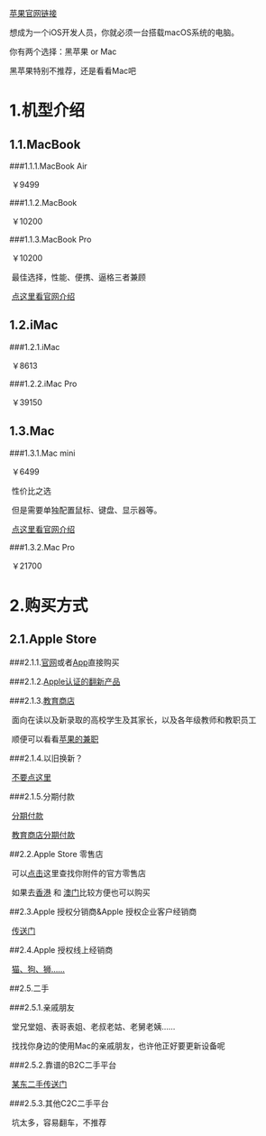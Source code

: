 [苹果官网链接](https://www.apple.com/cn/mac/)

想成为一个iOS开发人员，你就必须一台搭载macOS系统的电脑。

你有两个选择：黑苹果 or Mac

黑苹果特别不推荐，还是看看Mac吧

# 1.机型介绍

## 1.1.MacBook

###1.1.1.MacBook Air

​	￥9499

###1.1.2.MacBook

​	￥10200

###1.1.3.MacBook Pro

​	￥10200

​	最佳选择，性能、便携、逼格三者兼顾

​	[点这里看官网介绍](https://www.apple.com/cn/macbook-pro/)

## 1.2.iMac

###1.2.1.iMac

​	￥8613

###1.2.2.iMac Pro

​	￥39150

## 1.3.Mac

###1.3.1.Mac mini

​	￥6499

​	性价比之选

​	但是需要单独配置鼠标、键盘、显示器等。

​	[点这里看官网介绍](https://www.apple.com/cn/mac-mini/)

###1.3.2.Mac Pro

​	￥21700

# 2.购买方式

## 2.1.Apple Store

###2.1.1.[官网](https://www.apple.com/cn/)或者[App](https://itunes.apple.com/cn/app/apple-store/id375380948?l=en&mt=8)直接购买

###2.1.2.[Apple认证的翻新产品](https://www.apple.com/cn/shop/refurbished)

###2.1.3.[教育商店](https://www.apple.com/cn-k12/shop)

​	面向在读以及新录取的高校学生及其家长，以及各年级教师和教职员工

​	顺便可以看看[苹果的兼职](https://www.apple.com/jobs/cn/students.html)

###2.1.4.以旧换新？

​	[不要点这里](https://www.apple.com/cn/shop/trade-in)

###2.1.5.分期付款

​	[分期付款](https://www.apple.com/cn/shop/browse/finance/installment_landing)

​	[教育商店分期付款](https://www.apple.com/cn-k12/shop/browse/finance/installment_landing)

##2.2.Apple Store 零售店

​	可以[点击](https://www.apple.com/cn/retail/)这里查找你附件的官方零售店

​	如果去[香港](Apple_Retail_Stores_Hong_Kong.md) 和 [澳门](Apple_Retail_Stores_Macao.md)比较方便也可以购买

##2.3.Apple 授权分销商&Apple 授权企业客户经销商

​	[传送门](https://locate.apple.com/cn/zh/)

##2.4.Apple 授权线上经销商

​	[猫、狗、狮……](https://www.apple.com/cn/buy/reseller/internet.html)

##2.5.二手

###2.5.1.亲戚朋友

​	堂兄堂姐、表哥表姐、老叔老姑、老舅老姨……

​	找找你身边的使用Mac的亲戚朋友，也许他正好要更新设备呢

###2.5.2.靠谱的B2C二手平台

​	[某东二手传送门](https://list.jd.com/list.html?cat=13765,13769&ev=exbrand%5F14026%402%5F14992&delivery=0&sort=sort_totalsales15_desc&trans=1&JL=3_系统_MAC#J_crumbsBar)

###2.5.3.其他C2C二手平台

​	坑太多，容易翻车，不推荐

